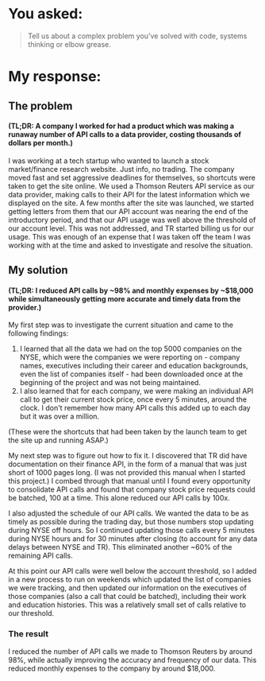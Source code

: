 # You asked:

> Tell us about a complex problem you've solved with code, systems thinking or elbow grease.

# My response:

## The problem

#### (TL;DR: A company I worked for had a product which was making a runaway number of API calls to a data provider, costing thousands of dollars per month.)

I was working at a tech startup who wanted to launch a stock market/finance research website. Just info, no trading. The company moved fast and set aggressive deadlines for themselves, so shortcuts were taken to get the site online. We used a Thomson Reuters API service as our data provider, making calls to their API for the latest information which we displayed on the site. A few months after the site was launched, we started getting letters from them that our API account was nearing the end of the introductory period, and that our API usage was well above the threshold of our account level. This was not addressed, and TR started billing us for our usage. This was enough of an expense that I was taken off the team I was working with at the time and asked to investigate and resolve the situation.

## My solution

#### (TL;DR: I reduced API calls by ~98% and monthly expenses by ~$18,000 while simultaneously getting more accurate and timely data from the provider.)

My first step was to investigate the current situation and came to the following findings:

1. I learned that all the data we had on the top 5000 companies on the NYSE, which were the companies we were reporting on - company names, executives including their career and education backgrounds, even the list of companies itself - had been downloaded once at the beginning of the project and was not being maintained.
1. I also learned that for each company, we were making an individual API call to get their current stock price, once every 5 minutes, around the clock. I don't remember how many API calls this added up to each day but it was over a million.

(These were the shortcuts that had been taken by the launch team to get the site up and running ASAP.)

My next step was to figure out how to fix it. I discovered that TR did have documentation on their finance API, in the form of a manual that was just short of 1000 pages long. (I was not provided this manual when I started this project.) I combed through that manual until I found every opportunity to consolidate API calls and found that company stock price requests could be batched, 100 at a time. This alone reduced our API calls by 100x.

I also adjusted the schedule of our API calls. We wanted the data to be as timely as possible during the trading day, but those numbers stop updating during NYSE off hours. So I continued updating those calls every 5 minutes during NYSE hours and for 30 minutes after closing (to account for any data delays between NYSE and TR). This eliminated another ~60% of the remaining API calls.

At this point our API calls were well below the account threshold, so I added in a new process to run on weekends which updated the list of companies we were tracking, and then updated our information on the executives of those companies (also a call that could be batched), including their work and education histories. This was a relatively small set of calls relative to our threshold.

### The result

I reduced the number of API calls we made to Thomson Reuters by around 98%, while actually improving the accuracy and frequency of our data. This reduced monthly expenses to the company by around $18,000.